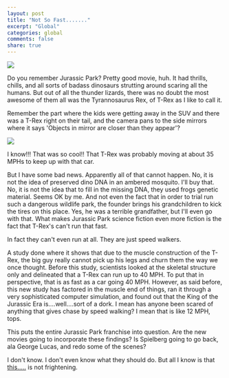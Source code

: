 ```yaml
---
layout: post
title: "Not So Fast......."
excerpt: "Global"
categories: global
comments: false
share: true
---
```


![](https://cdn-media.threadless.com/submissions_wm/565899-0f74691097006985c0097336e1f62f60.jpg)


Do you remember Jurassic Park? Pretty good movie, huh. It had thrills, chills, and all sorts of badass dinosaurs strutting around scaring all the humans. But out of all the thunder lizards, there was no doubt the most awesome of them all was the Tyrannosaurus Rex, of T-Rex as I like to call it.


Remember the part where the kids were getting away in the SUV and there was a T-Rex right on their tail, and the camera pans to the side mirrors where it says 'Objects in mirror are closer than they appear'? 


![](https://media.treehugger.com/assets/images/2016/08/jurassicpark-mirror-trex.jpg.662x0_q70_crop-scale.jpg)

 I know!!! That was so cool!! That T-Rex was probably moving at about 35 MPHs to keep up with that car.
 
 
 
 But I have some bad news. Apparently all of that cannot happen. No, it is not the idea of preserved dino DNA in an ambered mosquito. I'll buy that. No, it is not the idea that to fill in the missing DNA, they used frogs genetic material. Seems OK by me. And not even the fact that in order to trial run such a dangerous wildlife park, the founder brings his grandchildren to kick the tires on this place. Yes, he was a terrible grandfather, but I'll even go with that. What makes Jurassic Park science fiction even more fiction is the fact that T-Rex's can't run that fast.
 
 
 In fact they can't even run at all. They are just speed walkers.
 
 
 A study done where it shows that due to the muscle construction of the T-Rex, the big guy really cannot pick up his legs and churn them the way we once thought. Before this study, scientists looked at the skeletal structure only and delineated that a T-Rex can run up to 40 MPH. To put that in perspective, that is as fast as a car going 40 MPH. However, as said before, this new study has factored in the muscle end of things, ran it through a very sophisticated computer simulation, and found out that the King of the Jurassic Era is....well....sort of a dork. I mean has anyone been scared of anything that gives chase by speed walking? I mean that is like 12 MPH, tops. 
 
 
 This puts the entire Jurassic Park franchise into question. Are the new movies going to incorporate these findings? Is Spielberg going to go back, ala George Lucas, and redo some of the scenes?
 
 I don't know. I don't even know what they should do. But all I know is that [this.....](https://www.youtube.com/watch?v=dkUZb_Qwbvc) is not frightening.




